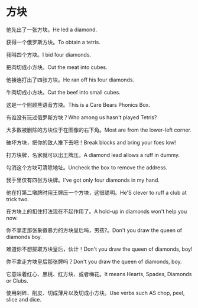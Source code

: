 # 方块

<p><span class="chinese">他先出了一张方块。</span><span class="english">He led a diamond.</span></p>

<p><span class="chinese">获得一个俄罗斯方块。</span><span class="english">To obtain a tetris.</span></p>

<p><span class="chinese">我叫四个方块。</span><span class="english">I bid four diamonds.</span></p>

<p><span class="chinese">把肉切成小方块。</span><span class="english">Cut the meat into cubes.</span></p>

<p><span class="chinese">他接连打出了四张方块。</span><span class="english">He ran off his four diamonds.</span></p>

<p><span class="chinese">牛肉切成小方块。</span><span class="english">Cut the beef into small cubes.</span></p>

<p><span class="chinese">这是一个照顾熊语音方块。</span><span class="english">This is a Care Bears Phonics Box.</span></p>

<p><span class="chinese">有谁没有玩过俄罗斯方块？</span><span class="english">Who among us hasn't played Tetris?</span></p>

<p><span class="chinese">大多数被删除的方块位于在图像的右下角。</span><span class="english">Most are from the lower-left corner.</span></p>

<p><span class="chinese">破坏方块，把你的敌人推下去吧！</span><span class="english">Break blocks and bring your foes low!</span></p>

<p><span class="chinese">打方块牌，名家就可以出王牌压。</span><span class="english">A diamond lead allows a ruff in dummy.</span></p>

<p><span class="chinese">勾消这个方块可清除地址。</span><span class="english">Uncheck the box to remove the address.</span></p>

<p><span class="chinese">我手里仅有四张方块牌。</span><span class="english">I've got only four diamonds in my hand.</span></p>

<p><span class="chinese">他在打第二墩牌时用王牌压一个方块，这很聪明。</span><span class="english">He'S clever to ruff a club at trick two.</span></p>

<p><span class="chinese">在方块上的扣住打法现在不起作用了。</span><span class="english">A hold-up in diamonds won't help you now.</span></p>

<p><span class="chinese">你不拿走那张象徵暴力的方块皇后吗，男孩?。</span><span class="english">Don't you draw the queen of diamonds boy.</span></p>

<p><span class="chinese">难道你不想拔取方块皇后，伙计！</span><span class="english">Don't you draw the queen of diamonds, boy!</span></p>

<p><span class="chinese">你不拿走方块皇后那张牌吗？</span><span class="english">Don't you draw the queen of diamonds, boy.</span></p>

<p><span class="chinese">它意味着红心、黑桃、红方块、或者梅花。</span><span class="english">It means Hearts, Spades, Diamonds or Clubs.</span></p>

<p><span class="chinese">使用剁碎、削皮、切成薄片以及切成小方块。</span><span class="english">Use verbs such AS chop, peel, slice and dice.</span></p>

